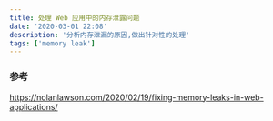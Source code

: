 ```yaml
---
title: 处理 Web 应用中的内存泄露问题
date: '2020-03-01 22:08'
description: '分析内存泄漏的原因,做出针对性的处理'
tags: ['memory leak']
---
```


### 参考

<https://nolanlawson.com/2020/02/19/fixing-memory-leaks-in-web-applications/>
